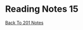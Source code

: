 # Reading Notes 15

[Back To 201 Notes](https://stevenrej.github.io/reading-notes/readingnotes201main)